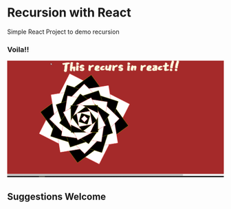 # Recursion with React

Simple React Project to demo recursion

### Voila!!

![Alt text](public/short-recur.gif?raw=true)

## Suggestions Welcome
